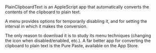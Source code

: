 PlainClipboardText is an AppleScript app that automatically converts the contents of the clipboard to plain text.

A menu provides options for temporarily disabling it, and for setting the interval in which it makes the conversion.

The only reason to download it is to study its menu techniques (changing the icon when disabled/enabled, etc.).
A far better app for converting the clipboard to plain text is the Pure Paste, available on the App Store.
